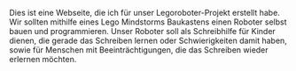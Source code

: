 Dies ist eine Webseite, die ich für unser Legoroboter-Projekt erstellt habe. 
Wir sollten mithilfe eines Lego Mindstorms Baukastens einen Roboter selbst bauen und programmieren.
Unser Roboter soll als Schreibhilfe für Kinder dienen, die gerade das Schreiben lernen oder Schwierigkeiten damit haben, 
sowie für Menschen mit Beeinträchtigungen, die das Schreiben wieder erlernen möchten.
